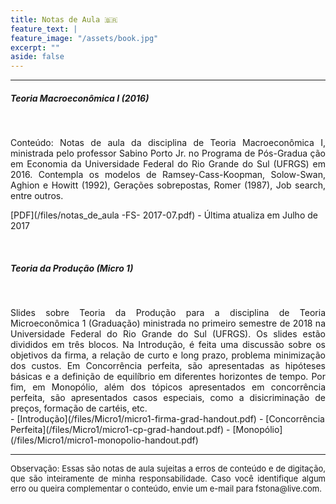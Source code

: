 ```yaml
---
title: Notas de Aula 🇧🇷
feature_text: |
feature_image: "/assets/book.jpg"
excerpt: ""
aside: false
---
```


___

##### Teoria Macroeconômica I (2016)
<p> <br> </p>


<div style="text-align:justify">
Conteúdo: Notas de aula da disciplina de Teoria Macroeconômica I, ministrada pelo professor Sabino Porto Jr. no Programa de Pós-Gradua ção em Economia da Universidade Federal do Rio Grande do Sul (UFRGS) em 2016. Contempla os modelos de Ramsey-Cass-Koopman, Solow-Swan, Aghion e Howitt (1992), Gerações sobrepostas, Romer (1987), Job search, entre outros.</div>

[PDF](/files/notas_de_aula -FS- 2017-07.pdf) - Última atualiza em Julho de 2017

<p> <br> </p>

##### Teoria da Produção (Micro 1)
<p> <br> </p>

<div style="text-align:justify">
Slides sobre Teoria da Produção para a disciplina de Teoria Microeconômica 1 (Graduação) ministrada no primeiro semestre de 2018 na Universidade Federal do Rio Grande do Sul (UFRGS). Os slides estão divididos em três blocos. Na Introdução, é feita uma discussão sobre os objetivos da firma, a relação de curto e long prazo, problema minimização dos custos. Em Concorrência perfeita, são apresentadas as hipóteses básicas e a definição de equilíbrio em diferentes horizontes de tempo. Por fim, em Monopólio, além dos tópicos apresentados em concorrência perfeita, são apresentados casos especiais, como a disicriminação de preços, formação de cartéis, etc. 
</div>
- [Introdução](/files/Micro1/micro1-firma-grad-handout.pdf)
- [Concorrência Perfeita](/files/Micro1/micro1-cp-grad-handout.pdf)
- [Monopólio](/files/Micro1/micro1-monopolio-handout.pdf)

___

<div style="text-align:justify">
<p style="line-height:16px"><font size="2"> Observação: Essas são notas de aula sujeitas a erros de conteúdo e de digitação, que são inteiramente de minha responsabilidade. Caso você identifique algum erro ou queira complementar o conteúdo, envie um e-mail para fstona@live.com.  </font></p></div>
